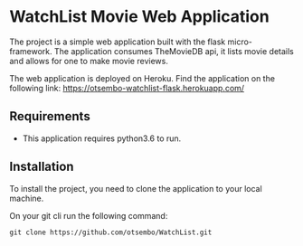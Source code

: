 # WatchList Movie Web Application

The project is a simple web application built with the flask micro-framework. The application consumes TheMovieDB api, it lists movie details and allows for one to make movie reviews.

The web application is deployed on Heroku. Find the application on the following link: https://otsembo-watchlist-flask.herokuapp.com/

Requirements
------------

- This application requires python3.6 to run.

Installation
------------

To install the project, you need to clone the application to your local machine.

On your git cli run the following command:

    git clone https://github.com/otsembo/WatchList.git